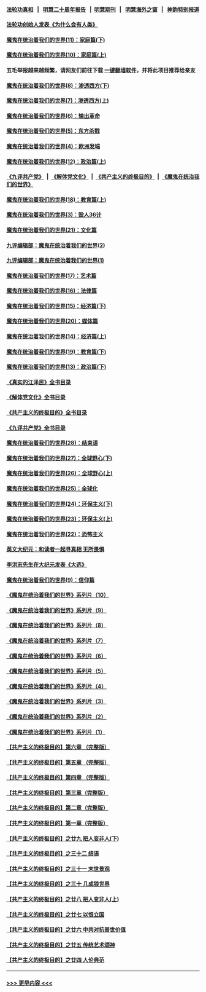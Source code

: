 #### [法轮功真相](https://github.com/gfw-breaker/truth/blob/master/README.md?t=0) &nbsp;&nbsp;|&nbsp;&nbsp; [明慧二十周年报告](https://github.com/gfw-breaker/mh-reports/blob/master/README.md?t=0) &nbsp;&nbsp;|&nbsp;&nbsp;[明慧期刊](https://github.com/gfw-breaker/mh-qikan) &nbsp;&nbsp;|&nbsp;&nbsp; [明慧海外之窗](https://github.com/gfw-breaker/mh-news/blob/master/README.md?t=0) &nbsp;&nbsp;|&nbsp;&nbsp; [神韵特别报道](https://github.com/gfw-breaker/mh-news/blob/master/shenyun.md?t=0)
#### [法轮功创始人发表《为什么会有人类》](../pages/nsc422/n13912117.md?t=02161544) 
#### [魔鬼在统治着我们的世界(11)：家庭篇(下)](../pages/nsc422/n10440961.md?t=02161544) 
#### [魔鬼在统治着我们的世界(10)：家庭篇(上)](../pages/nsc422/n10435448.md?t=02161544) 
#### 五毛举报越来越频繁，请网友们前往下载 [一键翻墙软件](https://github.com/gfw-breaker/ssr-accounts)，并将此项目推荐给亲友
#### [魔鬼在统治着我们的世界(8)：渗透西方(下)](../pages/nsc422/n10429603.md?t=02161544) 
#### [魔鬼在统治着我们的世界(7)：渗透西方(上)](../pages/nsc422/n10426013.md?t=02161544) 
#### [魔鬼在统治着我们的世界(6)：输出革命](../pages/nsc422/n10421536.md?t=02161544) 
#### [魔鬼在统治着我们的世界(5)：东方杀戮](../pages/nsc422/n10417707.md?t=02161544) 
#### [魔鬼在统治着我们的世界(4)：欧洲发端](../pages/nsc422/n10414890.md?t=02161544) 
#### [魔鬼在统治着我们的世界(12)：政治篇(上)](../pages/nsc422/n10444576.md?t=02161544) 
#### [《九评共产党》](https://github.com/begood0513/9ping.md/blob/master/README.md) &nbsp;|&nbsp; [《解体党文化》](../../../../jtdwh.md/blob/master/README.md)  &nbsp;|&nbsp; [《共产主义的终极目的》](../../../../gczydzjmd.md/blob/master/README.md) &nbsp;|&nbsp; [《魔鬼在统治我们的世界》](../../../../mgztzwmdsj.md/blob/master/README.md) 
#### [魔鬼在统治着我们的世界(18)：教育篇(上)](../pages/nsc422/n10526970.md?t=02161544) 
#### [魔鬼在统治着我们的世界(3)：毁人36计](../pages/nsc422/n10411583.md?t=02161544) 
#### [魔鬼在统治着我们的世界(21)：文化篇](../pages/nsc422/n10597706.md?t=02161544) 
#### [九评编辑部：魔鬼在统治着我们的世界(2)](../pages/nsc422/n10410036.md?t=02161544) 
#### [九评编辑部：魔鬼在统治着我们的世界(1)](../pages/nsc422/n10406825.md?t=02161544) 
#### [魔鬼在统治着我们的世界(17)：艺术篇](../pages/nsc422/n10499093.md?t=02161544) 
#### [魔鬼在统治着我们的世界(16)：法律篇](../pages/nsc422/n10485969.md?t=02161544) 
#### [魔鬼在统治着我们的世界(15)：经济篇(下)](../pages/nsc422/n10469975.md?t=02161544) 
#### [魔鬼在统治着我们的世界(20)：媒体篇](../pages/nsc422/n10586579.md?t=02161544) 
#### [魔鬼在统治着我们的世界(14)：经济篇(上)](../pages/nsc422/n10457370.md?t=02161544) 
#### [魔鬼在统治着我们的世界(19)：教育篇(下)](../pages/nsc422/n10564808.md?t=02161544) 
#### [魔鬼在统治着我们的世界(13)：政治篇(下)](../pages/nsc422/n10448270.md?t=02161544) 
#### [《真实的江泽民》全书目录](../pages/nsc422/n13721399.md?t=02161544) 
#### [《解体党文化》全书目录](../pages/nsc422/n13721157.md?t=02161544) 
#### [《共产主义的终极目的》全书目录](../pages/nsc422/n13721048.md?t=02161544) 
#### [《九评共产党》全书目录](../pages/nsc422/n13708085.md?t=02161544) 
#### [魔鬼在统治着我们的世界(28)：结束语](../pages/nsc422/n10936246.md?t=02161544) 
#### [魔鬼在统治着我们的世界(27)：全球野心(下)](../pages/nsc422/n10928319.md?t=02161544) 
#### [魔鬼在统治着我们的世界(26)：全球野心(上)](../pages/nsc422/n10900318.md?t=02161544) 
#### [魔鬼在统治着我们的世界(25)：全球化](../pages/nsc422/n10788205.md?t=02161544) 
#### [魔鬼在统治着我们的世界(24)：环保主义(下)](../pages/nsc422/n10695307.md?t=02161544) 
#### [魔鬼在统治着我们的世界(23)：环保主义(上)](../pages/nsc422/n10688613.md?t=02161544) 
#### [魔鬼在统治着我们的世界(22)：恐怖主义](../pages/nsc422/n10614727.md?t=02161544) 
#### [英文大纪元：和读者一起寻真相 无所畏惧](../pages/nsc422/n12542027.md?t=02161544) 
#### [李洪志先生在大纪元发表《大选》](../pages/nsc422/n12534746.md?t=02161544) 
#### [魔鬼在统治着我们的世界(9)：信仰篇](../pages/nsc422/n10432159.md?t=02161544) 
#### [《魔鬼在统治着我们的世界》系列片（10）](../pages/nsc422/n12292670.md?t=02161544) 
#### [《魔鬼在统治着我们的世界》系列片（9）](../pages/nsc422/n12290859.md?t=02161544) 
#### [《魔鬼在统治着我们的世界》系列片（8）](../pages/nsc422/n12287445.md?t=02161544) 
#### [《魔鬼在统治着我们的世界》系列片（7）](../pages/nsc422/n12283425.md?t=02161544) 
#### [《魔鬼在统治着我们的世界》系列片（6）](../pages/nsc422/n12282314.md?t=02161544) 
#### [《魔鬼在统治着我们的世界》系列片（5）](../pages/nsc422/n12281419.md?t=02161544) 
#### [《魔鬼在统治着我们的世界》系列片（4）](../pages/nsc422/n12274024.md?t=02161544) 
#### [《魔鬼在统治着我们的世界》系列片（3）](../pages/nsc422/n12271322.md?t=02161544) 
#### [《魔鬼在统治着我们的世界》系列片（2）](../pages/nsc422/n12269049.md?t=02161544) 
#### [《魔鬼在统治着我们的世界》系列片（1）](../pages/nsc422/n12267575.md?t=02161544) 
#### [【共产主义的终极目的】第六章 （完整版）](../pages/nsc422/n11428913.md?t=02161544) 
#### [【共产主义的终极目的】第五章 （完整版）](../pages/nsc422/n11428912.md?t=02161544) 
#### [【共产主义的终极目的】第四章 （完整版）](../pages/nsc422/n11428907.md?t=02161544) 
#### [【共产主义的终极目的】第三章（完整版）](../pages/nsc422/n11428848.md?t=02161544) 
#### [【共产主义的终极目的】第二章（完整版）](../pages/nsc422/n11428831.md?t=02161544) 
#### [【共产主义的终极目的】第一章（完整版）](../pages/nsc422/n11417651.md?t=02161544) 
#### [【共产主义的终极目的】之廿九 把人变非人(下)](../pages/nsc422/n11344140.md?t=02161544) 
#### [【共产主义的终极目的】之三十二 结语](../pages/nsc422/n11360535.md?t=02161544) 
#### [【共产主义的终极目的】之三十一 末世景观](../pages/nsc422/n11351129.md?t=02161544) 
#### [【共产主义的终极目的】之三十 几成狼世界](../pages/nsc422/n11348280.md?t=02161544) 
#### [【共产主义的终极目的】之廿八 把人变非人(上)](../pages/nsc422/n11340492.md?t=02161544) 
#### [【共产主义的终极目的】之廿七 以恨立国](../pages/nsc422/n11336944.md?t=02161544) 
#### [【共产主义的终极目的】之廿六 中共对抗普世价值](../pages/nsc422/n11324785.md?t=02161544) 
#### [【共产主义的终极目的】之廿五 传统艺术颂神](../pages/nsc422/n11296396.md?t=02161544) 
#### [【共产主义的终极目的】之廿四 人伦典范](../pages/nsc422/n11296397.md?t=02161544) 

----
#### [ >>> 更早内容 <<< ](../indexes/nsc422-earlier.md)
